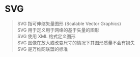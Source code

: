 # SVG
> SVG 指可伸缩矢量图形 (Scalable Vector Graphics)<br>
SVG 用于定义用于网络的基于矢量的图形<br>
SVG 使用 XML 格式定义图形<br>
SVG 图像在放大或改变尺寸的情况下其图形质量不会有损失<br>
SVG 是万维网联盟的标准

